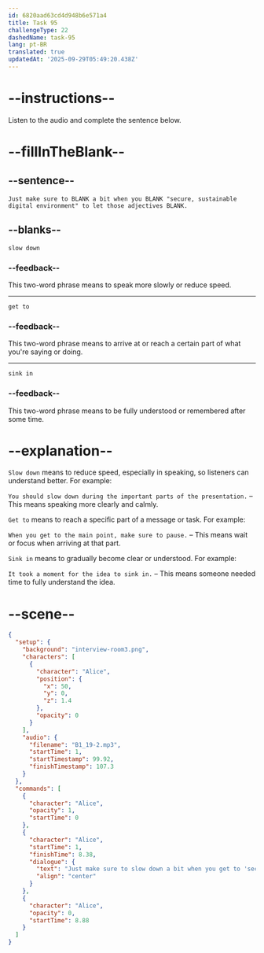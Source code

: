 ```yaml
---
id: 6820aad63cd4d948b6e571a4
title: Task 95
challengeType: 22
dashedName: task-95
lang: pt-BR
translated: true
updatedAt: '2025-09-29T05:49:20.438Z'
---
```


<!-- (Audio) Alice: Just make sure to slow down a bit when you get to "secure, sustainable digital environment" to let those adjectives sink in. -->

# --instructions--

Listen to the audio and complete the sentence below.

# --fillInTheBlank--

## --sentence--

`Just make sure to BLANK a bit when you BLANK "secure, sustainable digital environment" to let those adjectives BLANK.`

## --blanks--

`slow down`

### --feedback--

This two-word phrase means to speak more slowly or reduce speed.

---

`get to`

### --feedback--

This two-word phrase means to arrive at or reach a certain part of what you're saying or doing.

---

`sink in`

### --feedback--

This two-word phrase means to be fully understood or remembered after some time.

# --explanation--

`Slow down` means to reduce speed, especially in speaking, so listeners can understand better. For example:

`You should slow down during the important parts of the presentation.` – This means speaking more clearly and calmly.

`Get to` means to reach a specific part of a message or task. For example:

`When you get to the main point, make sure to pause.` – This means wait or focus when arriving at that part.

`Sink in` means to gradually become clear or understood. For example:

`It took a moment for the idea to sink in.` – This means someone needed time to fully understand the idea.

# --scene--

```json
{
  "setup": {
    "background": "interview-room3.png",
    "characters": [
      {
        "character": "Alice",
        "position": {
          "x": 50,
          "y": 0,
          "z": 1.4
        },
        "opacity": 0
      }
    ],
    "audio": {
      "filename": "B1_19-2.mp3",
      "startTime": 1,
      "startTimestamp": 99.92,
      "finishTimestamp": 107.3
    }
  },
  "commands": [
    {
      "character": "Alice",
      "opacity": 1,
      "startTime": 0
    },
    {
      "character": "Alice",
      "startTime": 1,
      "finishTime": 8.38,
      "dialogue": {
        "text": "Just make sure to slow down a bit when you get to 'secure, sustainable digital environment' to let those adjectives sink in.",
        "align": "center"
      }
    },
    {
      "character": "Alice",
      "opacity": 0,
      "startTime": 8.88
    }
  ]
}
```
